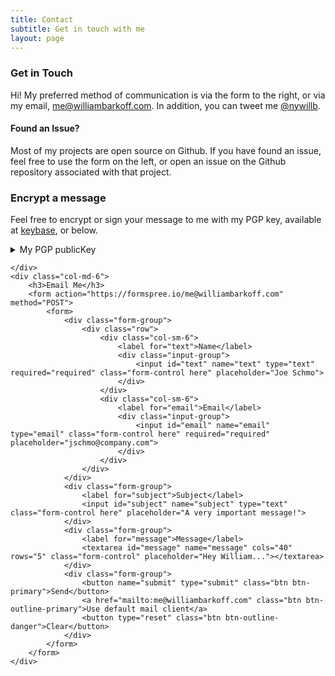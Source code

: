 ```yaml
---
title: Contact
subtitle: Get in touch with me
layout: page
---
```


<div class="row">
    <div class="col-md-6">
        <h3>Get in Touch</h3>
        <p>Hi! My preferred method of communication is via the form to the right, or via my email, <a href="mailto:me@williambarkoff.com">me@williambarkoff.com</a>. In addition, you can tweet me <a href="https://twitter.com/nywillb">@nywillb</a>.</p>
        <h4><i class="fa fa-exclamation-triangle"></i> Found an Issue?</h4>
        <p>Most of my projects are open source on Github. If you have found an issue, feel free to use the form on the left, or open an issue on the Github repository associated with that project.</p>
        <h3><i class="fa fa-key"></i> Encrypt a message</h3>
        <p>Feel free to encrypt or sign your message to me with my PGP key, available at <a href="https://keybase.io/nywillb">keybase</a>, or below.</p>
        <details>
            <summary>My PGP publicKey</summary>
            <pre>
            -----BEGIN PGP PUBLIC KEY BLOCK-----
Version: Keybase OpenPGP v2.1.3
Comment: https://keybase.io/crypto

xsFNBF1ofd0BEACnVlKguBOiTNSCBZ30lKlGYnPQ3YNdh8B1gDJnL9l8NLQKIIql
anNXPrLEsptgorcOAuGjswtG1Ytqv89eU5fZ17zCC775NJUc72irvs6VBDb/vGTY
wKzKHsMLZYZFIQxeklwkrUwt6hBqP2e48hZJSybrPxZWwZVDLBXWycTGrxK2eAqp
9gjMbSqC6WAWZ1BN0Rr+i7Omi1FpEK5ZYvOxq4tw5PtdZQkqJ1XTd5lmXfzelFZf
eXFFCD1L6R9apbsM6roHoTIKCR9ZaGaDgtsNIky4ss97zsZfxc4LG8vZSIsFcujb
9l2C0B+htlhynABP8ZtdUtLD5ydS6rnlexpWrVZwfoNkmn7+z1z7xewSriBuL+L9
WFCKl7eV5j+PaB5oACHiCM9EzkKSAIHsxJMh+fLcBjA0efKkYuh16zOoNg4l2dxr
U7lQ6dybaQPTkMu/g62vkFwAPfLs3krot0NjcYHjGtFOlcrZmaqmQf20aEAdVmgd
glDxIrAGQtuFHUaMTARF0Nwy2zmmr5IV5DauQC7eAVsGYZmsCtYxYWbfbolqNfCp
+SRmjKGTFYId6Rmj2LPKDbe25yAPgPQRPepjAaY8XDHbv1WAx8bGd2IwTvIDl1lq
t2wFA+V95ZT2LGHq3LJy6Ne3EgMEgGKSDAUOqwDMIaZCieJOKSPV3yOfNQARAQAB
zSdXaWxsaWFtIEJhcmtvZmYgPG1lQHdpbGxpYW1iYXJrb2ZmLmNvbT7CwXQEEwEK
AB4FAl1ofd0CGwMDCwkHAxUKCAIeAQIXgAMWAgECGQEACgkQUMmIRl9OO/2TNxAA
ot+c2hX0089av5/RouSIGyWAKu/D63CgV5d8s85KIr5emcu2vZqdK6kxKDQ0taCs
Sm50L6NP/rGTJ+a24f/Dt+hZiTM+mH7NxG2XRgdDmtvfKQPrM7c0a1tLLFP4bwX6
4e2bXZziWQalTjRf8Xy9RLhS+KIeExypes6EK7Bx3vEDg5rK00zgm9ZjlW/bcekV
cuT2pJVg2f7tcRfxq7t024hiWf4ijC/I0OS7MRYB9xGA+2958dFWZW+QOzPojtcJ
r/IcznCs51qNhPiQweegWKtCGA+1IyAGsqB9gHTyICXOUBiRJ7iNNN0m3kAdxNYZ
UkO5lDK2HoXbjDJBdBj+ljfVO9I/eRUJXZ1m4vd25LfU107GL9V4yDfh7AHmZBqv
4o30Mhw15uAoMaZk+FibeYkqGQZ5EmBeJsco762ibJuAVNpt/ZU/7nv8tz4oCKR8
jaK9yS6CfjW2A2nrWkEVMUrHLPHq0hXin3XiUPOCHtDVSOIuO5PPuEQ98CuA5YFE
oE6KQe0racEsRt5epyRBCcFdKzyehC0TU3p0Y7LYdwcAkbYxk/1yUwRkSljEZEK7
PH1tKexv+soxiE3Yjm1MxxUq34gJujTObtJ5adBNTfOoN66gjiYJA0/ZlC3IHydi
hfUAFuo6/uBcxLl+pySywoRdIVI8goI//c1LKbnG6SvNKFdpbGxpYW0gQmFya29m
ZiA8d2lsbGlhbUBiYXJrb2ZmdXNhLmNvbT7CwXEEEwEKABsFAl1ofd0CGwMDCwkH
AxUKCAIeAQIXgAMWAgEACgkQUMmIRl9OO/2bAA//TZTVTku4LdaJN2QhLmF4mp03
tpa0kWZYu+gtHrFSUePzAb1GhCenTi8LYKc74u85M0szHIbqpksk5dgSUAu6fWLo
R7ybg98NLuVnRXXFf/yU2fe/XgVV/c2vlOYzUMzYepocrhoKPNYtBhf++UbnYnKa
eblxaXwHht63NsUgOUeptIX1qifROzZXSaFoD1mhChSWY+6KsQPUVswyrgkVH5va
qWej7oryg86LtrJLz5OgWcX3C0BQYsL0W4xOrlIx2wLEAwX6nFIQQtU17fpgHXkY
XaEt+ceBeba8okEb+kjiX/1TkGHmwUHqdbrMTw34LxJirFxPDxZZvKYt+zQ6yLsk
bxGQZOqqCwPKp6B5ZZhtpqipoypP9cW8NdMiwCzJzM+snBTaC5fYyegszpYrt68X
Hzo5bDclIPQnLBl3XvAuJn+0FWKQuOSfbj5AhXgDAiYdAz0He64Je1v++inxKUsz
RYo1kspHx6zRrnGp08TBN3Nfzp+BGT5sl2UUTGLXnJYnl+pvXUaxEZEstoJ5p+bT
hJJLAkxHcbC+4u73ACjpCHo5I6OgV5IHLgIKM//y3lgasdeKZfpg9SeMzJXtb56Z
AHTMSLOtPw3pbMOqbRB1lj8978kvJfAQ2MaVrzZUz+0sW30GyXr/uK8dqqEODLht
YkZBCVFpUiqRjW40bufOwE0EXWh93QEIAMVfGWNf4nTxuUbds8l8iw3NoDYWW4Vl
MYcsYu2irFkccWu+yvAhyPLP0tNyLPF9STEVYS8GU1hHHKercNOFbfXNxNyfB0g+
Ysq3+dqBUoI+qHF3OYZ858edG86Z9Ebf/Yi7iERxj6mTq7ZG2eR48WTC5PxDyfqq
2vMf4RLexXsOryPA1AS2HFjsPJ3mB003PeXfUPfDaiX4A1t4xB/8ZZFhm8B2Vbjq
+Eh1T4aMulXsudBU5gv3bm05Cpw2iNM1VVXxY7QlEpHrAxXZz0yTuxuXHcllDt1G
1iNNFqcHG61EqMIoNV7hTTQPjtsUtoHHiMXs2DZ13ml1NtXb92kBtWcAEQEAAcLC
hAQYAQoADwUCXWh93QUJDwmcAAIbDAEpCRBQyYhGX047/cBdIAQZAQoABgUCXWh9
3QAKCRBoQe82UDHeblznB/sElDt8tJo8hQ3SqSUMwgSVJ7DJPZAmZxN24I8uwQ79
5+0FRAcF1j83gx3uEc2irkS8SuVZDCFe3EeJfl8KZ4FY3hbQ96lRZu1uceQv9jcR
GYl/E6rJLT9edg6jMYasLwC9oBECW8ZCCb+3L/tOMIEbV3+3vU0UpgXXXypT69gE
RFA6Jg+WqwYUSz9HcETOZYxH477PCrY23c5ixcoJiJKN/dsldeKQ7dy0ChghHUbW
ZK0POcb3wCQ1but9OUiLJbzrRMOFk7SwUyy59FgS4i6Yy/WahYGqVaL/oC8Z7LYB
R2vgkorM/WRdUcYjqv9OUxHF6I+USZrMV//vTeXxo9ap+GQP/jPAE6p2QE3GNm5Y
tKTVuiBINJob+WeGy9uQoDXhPvDKJzL9E+3Lsvbn96V0EnPT1E7hmtabmQRIQycO
0D8QvaL4KzIIy8aONTurRMzlQ+kJ90t5sQQz3y+l7ytnmaTzFsEKPtTIWBKmmsu9
LBC1+69b455JLlb9xrd/Bl3vULKqTkBlTDAkdCNreRiW3xlf4vgYAg/mqVpRTvIB
DQzTdPz+LVT51SnlwM1wjXVLCTM7XbedHJ/ROTRmZkjm9grJJTw+HTbQghHkL/YI
kV8wOh3Bjd4wixDeKyOEXgy0ls/ODM9H777TklycUUny6SqJJwq1jIkrxURD/g4g
1aWxaflQmOApmNA55RXAb1kPOoCSDEYxnLoDc0UfxErmXtyrQ/nfp7bSSIVQdIHG
dSXvV56XbZJDGIyL1+MPNgCx4mpPGYRRX7jCsFCuWgojY+B91VF+7LYju5uqIcUT
GTKMksN6IZdDy5p7p0797/7mggvtdIOo4kcfaxa2QmVO3NSCqjuirKR0SLdnNArD
YJt+c3AzvV3GFQq20eN1ClBJ6pG4WOVqtT9S8tcERF+LpLrBRdhv7O9Uy3ooQLH6
tuSnriqjZLc3/RNsJU70pl95GGjAGjZ/Elh8nY+2fFKTUAnnlz5zQG3Z8p3UoSmP
mUg3LIRX0Bui2Df9gGWbRQIuLiUFzsBNBF1ofd0BCAC6ta17/b++FycsKXcvFqcR
OuYQkQtqeDLo/8eBATcRD4MOZEkheRrLhcpoyN0aZn5noTXp98qom6Dilp4Lcd5F
pwmgb4H8gv5DRNkK/hAYGFfZEe0JuOLpReA1gUPh5OUt4ioCPXlwxvvXckcVesqH
X4GOBtlHO1UAjKKq+DS8Y741bRUv9GVrjkhS6h+bX9UWxs38+pVQoXwPJ3xVtOGl
MBuHSEU9MV3HN6F9nA7u/alzMDpCxINKrezsPKbP3/JK5r5sB6pkSTOrNwsQ8TcZ
BNnRryRCSymQiiSpGZiueAjDQfihsVIviazZ3fDHqMbMZ0lt7NkOi2o3BjFcEoIn
ABEBAAHCwoQEGAEKAA8FAl1ofd0FCQ8JnAACGyIBKQkQUMmIRl9OO/3AXSAEGQEK
AAYFAl1ofd0ACgkQBklZYXYnBMcHAwgAm8g4jcXY5Ag7Nl052Xnolo57dnO1gupn
BSVs4o47M5DCpRhgHGSW/RM4LTozKQ8JEIdb5ba2wNL+YoJj9bZQ5+8Q60NFiP2N
P6f6Rjwj3jVu0hmJW0w/BQmEjYlEZg/eyY7qw3Iiieprhob5KUlFE6k64DeMfYBP
ttBAFGsUr9pIHHkfe5hMZ8ZNOrwpA5r1S2HhMqHlC6j1KFXarBifQhO4BXkB52Z1
2aTryQPWHloJzGlpO1+BYI4bwV4UU5g121g3ABCOEkRrhzdtKGm4X7wx+aoKkjpZ
NY8iiVGBm55fVs0jOfwF7AceU/75F8+Z3pCtDdLIP/d9C2xQhF1P2b/JD/9LAdYI
f7ILTVOX7KJUNymshXiGLICXBqMUSHLgJDFwDOgVMDUHFKB3IRRGuV6NHM3zF6KX
I3hysx6KjwoNJ56dtkv/I/18N9cIN84PsKe6Ndqr7HRkdmgjw5wpan9QtyiW884f
FuvT92+xkl6ngMfdAz/+6HXplDZ6HhSkAmQZedfFCixGIkLdiX4rWcML50I+hH2P
6w3zYObGbmGE3yL6/svY0CZQEo4soxboBuC41BJhNHsAyOmozD9GFvR+WJBadmUb
DfB+TY8vjJTM7+oUedZGF4Kk/USH0BMYA9DSkHItXUfPukkSVsMEfP8bw2H8hTM9
GbkKdyTOpjkX/WASWie3UNV9ZJ0jttTrjQd0YSiuchIRsOeLd9SUot6K3GzPd2R/
hkDjHi+wqUWLjTm4xZ8EEhhKyH8/GmxyUSG4OGF9WNFRBRytOjSZIeuOePS673sU
0SE0KE/hQc7ZDhsvEbIzM3oxWjF0E5b328TvO0otWAfWxaltDwNZgMHaRibCqN4U
LCBXcmINfYl6haljOx0F2hnkMI6cF7AkkrhHhizdFz9jhJgWZG3j9mRbcDftT4MD
y3TZ28vW4h/+j7vecEbZSyUbIARA5WWPwvLEAuS/FRrgjxh3qganox0rt4Bav2dN
C+KvHkJQGVKs4YYPKe3KLR5G4u3w3C+h5Bz5AQ==
=yRjr
-----END PGP PUBLIC KEY BLOCK-----
            </pre>
        </details>

    </div>
    <div class="col-md-6">
        <h3>Email Me</h3>
        <form action="https://formspree.io/me@williambarkoff.com" method="POST">
            <form>
                <div class="form-group">
                    <div class="row">
                        <div class="col-sm-6">
                            <label for="text">Name</label>
                            <div class="input-group">
                                <input id="text" name="text" type="text" required="required" class="form-control here" placeholder="Joe Schmo">
                            </div>
                        </div>
                        <div class="col-sm-6">
                            <label for="email">Email</label>
                            <div class="input-group">
                                <input id="email" name="email" type="email" class="form-control here" required="required" placeholder="jschmo@company.com">
                            </div>
                        </div>
                    </div>
                </div>
                <div class="form-group">
                    <label for="subject">Subject</label>
                    <input id="subject" name="subject" type="text" class="form-control here" placeholder="A very important message!">
                </div>
                <div class="form-group">
                    <label for="message">Message</label>
                    <textarea id="message" name="message" cols="40" rows="5" class="form-control" placeholder="Hey William..."></textarea>
                </div>
                <div class="form-group">
                    <button name="submit" type="submit" class="btn btn-primary">Send</button>
                    <a href="mailto:me@williambarkoff.com" class="btn btn-outline-primary">Use default mail client</a>
                    <button type="reset" class="btn btn-outline-danger">Clear</button>
                </div>
            </form>
        </form>
    </div>

